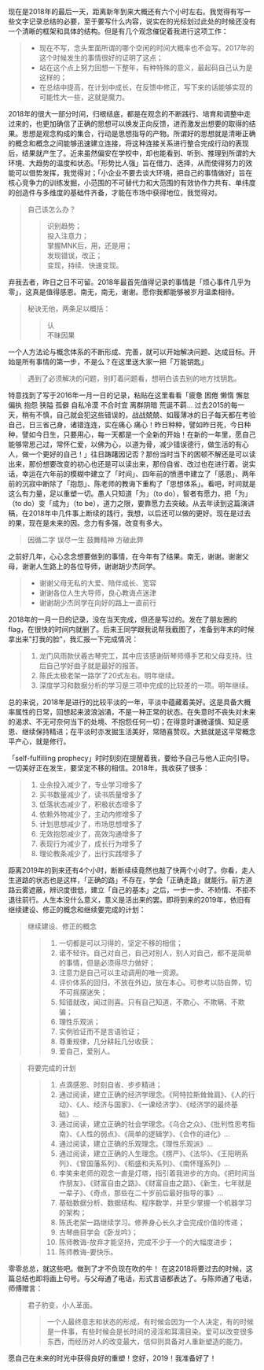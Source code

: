 现在是2018年的最后一天，距离新年到来大概还有六个小时左右。我觉得有写一些文字记录总结的必要，至于要写什么内容，说实在的光标划过此处的时候还没有一个清晰的框架和具体的结构。但是有几个观念催促着我进行这项工作：

> - 现在不写，念头里面所谓的哪个空闲的时间大概率也不会写。2017年的这个时候发生的事情很好的证明了这点；
> - 站在这个点上努力回想一下整年，有种特殊的意义，最起码自己认为是这样的；
> - 在总结中提高，在计划中成长，在反馈中修正，写下来的话能够实现的可能性大一些，这就是魔力。

2018年的很大一部分时间，归根结底，都是在观念的不断践行、培育和调整中走过来的，也更加确信了正确的思想可以焕发正向反馈，进而激发出想要的取得的结果。思想是观念构成的集合，行动是思想指导的产物。所谓好的思想就是清晰正确的概念和概念之间能够迅速建立连接，将这种连接关系进行整合完成行动的表现后，结果就产生了。近来虽然偏安在学校中，却也能看到、听到、推理到所谓的大环境、大趋势的温度和状态。「形势比人强」旨在借力、选择，从而使得努力的效能可以借势发挥，我觉得对；「小企业不要去谈大环境，把自己的事情做好」旨在核心竞争力的训练发掘，小范围的不可替代力和大范围的有效协作力共有、单纬度的创造件与多维度的基础件齐备，才能在市场中获得地位，我觉得对。

> 自己该怎么办？                                                                                                                             
> > 识别趋势；                                                                                                                             
> > 投入注意力；                                                                                                                           
> > 掌握MNK后，用，还是用；                                                                                                                 
> > 发现错误，改正；                                                                                                                         
> > 变现，持续、快速变现。                                                                                                                   

 弃我去者，昨日之日不可留。2018年最首先值得记录的事情是「烦心事件几乎为零」，这真是值得感恩。南无，南无，谢谢。愿你我都能够被岁月温柔相待。
 
 > 秘诀无他，两条足以概括：
 >> 认                                                                                                                                   
 >> 不昧因果
 
 一个人方法论与概念体系的不断形成、完善，就可以开始解决问题、达成目标。开始是所有事情的第一步，不是么？在这里送大家一把「万能钥匙」
 
>  遇到了必须解决的问题，别盯着问题看，想明白该去别的地方找钥匙。

特意找到了写于2016年一月一日的记录，粘贴在这里看看「疲惫 困倦 懒惰 懈怠 偏执 抱怨 狭隘 孤僻 自私冷漠 不合时宜 离群阴暗 荒诞不羁… 过去2015的每一天，稍有不慎，自己就会犯这些错误的，战战兢兢、如履薄冰的日子每天都在考验自己，日三省己身，诸错连连，实在痛心 痛心！昨日种种，譬如昨日死，今日种种，譬如今日生，只要用心，每一天都是一个全新的开始！在新的一年里，愿自己能够常思己过，常怀仁爱，以佛为心，以道为骨，减少错误德行，做生活的有心人，做一个更好的自己！」往日踌躇因记否？那份当时当下的困顿不解还是可以读出来，那份想要改变的初心也还是可以读出来，那份自省、改过也在进行着。说实话，幸运在六年前的模糊中建立了「时间」、四年前的愤懑中建立了「感恩」、两年前的沉寂中断除了「抱怨」、陈老师的教诲下重构了「思想体系」。看吧，时间就是这么有力量，足以重塑一切。愚人只知道「为」（to do），智者有愿力，把「为」（to do）变「成为」（to be），道力之限，要靠愿力去突破。从去年读到这篇演讲稿，在2018年中几件事上断续的践行，我想，以后还可以做的更好。现在是过去的果，现在是未来的因。念力有多强，改变有多大。

>  因循二字 误尽一生 鼓舞精神 方破此弊

之前好几年，心心念念想要做到的事情，在今年有了结果。南无，谢谢。谢谢父母，谢谢人生路上的各位导师，谢谢胡少杰同学。

> - 谢谢父母无私的大爱、陪伴成长、宽容
> - 谢谢各位人生大导师，良心教诲点迷津
> - 谢谢胡少杰同学在向好的路上一直前行

2018年的一月一日的记录，没在当天完成，但还是写过的。发在了朋友圈的flag，在很快的时间内就删了。后来王同学跟我说帮我截图了，准备到年末的时候拿出来"打我的脸"，我汇报一下完成情况：

> 1. 龙门风雨款伏羲古琴完工，其中应该感谢斫琴师傅手艺和父母支持。往后自己学好曲子就是最好的报答。                                               
> 1.  陈氏太极老架一路学了20式左右。明年继续。                                                                                             
> 1.  深度学习和数据分析的学习是三项中完成的比较差的一项。明年继续。                                                                        

总的来说，2018年是进行的比较平淡的一年，平淡中蕴藏着美好。这是具备大概率属性的日常，回想起来波浪汹涌，不是一种正常的状态。在失意时不丧失对未来的渴求、不无可奈何当下的处境、不抱怨任何一切；在得意时谦微谨慎、知足感恩、继续保持精进；在平淡时亦发掘生活美好，常随喜赞叹。大抵就是这平常概念平产心，就是修行。

「self-fulfilling prophecy」时时刻刻在提醒着我，要给予自己与他人正向引导。一切美好正在发生，要坚定不移的相信。2018年，我收获了很多：

> 1. 业余投入减少了，专业学习增多了
> 1. 买书数量减少了，读书质量增多了
> 1. 低落状态减少了，积极状态增多了
> 1. 依赖外物减少了，主动内修增多了
> 1. 计划思想减少了，市场思想增多了
> 1. 无效抱怨减少了，高效沟通增多了
> 1. 表现行为减少了，成长行为增多了
> 1. 理论教条减少了，出行实践增多了

距离2019年的到来还有4个小时，断断续续竟然也敲了快两个小时了。你看，走人生道路的状态也是这样，「正确的路」不存在，学会「正确走路」就能行。前方道路云雾遮蔽，辨识度很低，建立「自己的基本」之后，一步一步、不矫情、不拒不退往前行。人生本没什么意义，意义是活出来的罢。即将到来的2019年，依旧有继续建设、修正的概念和继续要完成的计划：

> 继续建设、修正的概念
> > 1. 一切都是可以习得的，坚定不移的相信；
> > 1. 诺不轻许。自己对自己，自己对别人，别人对自己，都不是简单的事情，但是必须得尽力做好；
> > 1. 注意力是自己可以主动调用的唯一资源。
> > 1. 评价体系的回归，不放在外边，放在本心。可参考以防自弊，切不可摇摆迷失；
> > 1. 知错就改，闻过则喜。只有自己知道，不欺心、不欺瞒、不欺骗；
> > 1. 理性乐观派；
> > 1. 实例验证而不是言语验证；
> > 1. 尊重规律，几分耕耘几分收获；
> > 1. 爱自己，爱别人。

> 将要完成的计划
> > 1. 点滴感恩、时刻自省、步步精进；
> > 1. 通过阅读，建立正确的经济学理念。《阿特拉斯耸耸肩》、《人的行动》、《人、经济与国家》、《一课经济学》、《经济学的最终基础》...
> > 1. 通过阅读，建立正确的社会学理念。《乌合之众》、《批判性思考指南》、《人性的弱点》、《简单的逻辑学》、《合作的进化》...
> > 1. 通过阅读，建立正确的乐观理念。《理性乐观派》...
> > 1. 通过阅读，建立正确的人生理念。《楞严》、《法华》、《王阳明系列》、《曾国藩系列》、《稻盛和夫系列》、《南怀瑾系列》...
> > 1. 李笑来老师的观念一直是灯塔，指引着我进步的方向。《把时间当作朋友》、《财富自由之路》、《财富自由之路》、《新生，七年就是一辈子》、《奇点，那些在二十岁前后最好指导的事》...
> > 1. 基础数据分析、数据结构、程序数学，并至少掌握一个机器学习的架构；
> > 1. 陈氏老架一路继续学习。修养身心长久才会完成价值的传递；
> > 1. 古琴曲目学会《卧龙吟》；
> > 1. 陈师教诲-放弃才能坚持，完成不少于一个的大幅度进步；
> > 1. 陈师教诲-要快乐。

零零总总，就这些吧。做到了才不负现在吹的牛！
在这2018将要过去的时候，这篇总结也即将画上句号。与父母通了电话，形式言语都表达了。与陈师通了电话，师傅赠言：

> 君子豹变，小人革面。
> > 一个人最终意志和状态的形成，有时候会因为一个人决定，有的时候是一件事，有些时候会是长时间的浸淫和耳濡目染。爱可以改变很多东西，而经历对人的改变最大，信仰则具备对人重新塑造的能力。

愿自己在未来的时光中获得良好的重塑！您好，2019！我准备好了！
